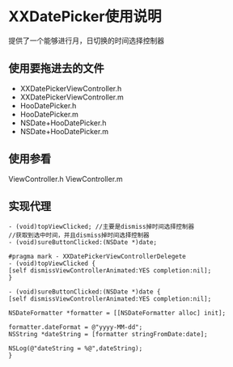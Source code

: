 # XXDatePicker使用说明
提供了一个能够进行月，日切换的时间选择控制器

## 使用要拖进去的文件
- XXDatePickerViewController.h
- XXDatePickerViewController.m
- HooDatePicker.h
- HooDatePicker.m
- NSDate+HooDatePicker.h
- NSDate+HooDatePicker.m

## 使用参看
ViewController.h
ViewController.m


## 实现代理
```
- (void)topViewClicked; //主要是dismiss掉时间选择控制器
//获取到选中时间，并且dismiss掉时间选择控制器
- (void)sureButtonClicked:(NSDate *)date;
```

```
#pragma mark - XXDatePickerViewControllerDelegete
- (void)topViewClicked {
[self dismissViewControllerAnimated:YES completion:nil];
}

- (void)sureButtonClicked:(NSDate *)date {
[self dismissViewControllerAnimated:YES completion:nil];

NSDateFormatter *formatter = [[NSDateFormatter alloc] init];

formatter.dateFormat = @"yyyy-MM-dd";
NSString *dateString = [formatter stringFromDate:date];

NSLog(@"dateString = %@",dateString);
}

```
